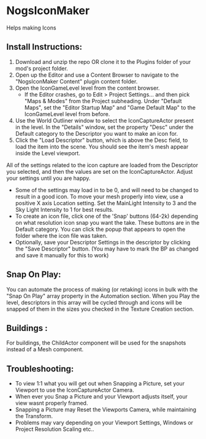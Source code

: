 # NogsIconMaker
 Helps making Icons

## Install Instructions:

1. Download and unzip the repo OR clone it to the Plugins folder of your mod's project folder.
2. Open up the Editor and use a Content Browser to navigate to the "NogsIconMaker Content" plugin content folder.
3. Open the IconGameLevel level from the content browser.
	* If the Editor crashes, go to Edit > Project Settings... and then pick "Maps & Modes" from the Project subheading. Under "Default Maps", set the "Editor Startup Map" and "Game Default Map" to the IconGameLevel level from before.
4. Use the World Outliner window to select the IconCaptureActor present in the level. In the "Details" window, set the property "Desc" under the Default category to the Descriptor you want to make an icon for. 
5. Click the "Load Descriptor" button, which is above the Desc field, to load the item into the scene. You should see the item's mesh appear inside the Level viewport.

All of the settings related to the icon capture are loaded from the Descriptor you selected, and then the values are set on the IconCaptureActor. Adjust your settings until you are happy.

* Some of the settings may load in to be 0, and will need to be changed to result in a good icon. To move your mesh properly into view, use a positive X axis Location setting. Set the MainLight Intensity to 3 and the Sky Light Intensity to 1 for best results.
* To create an icon file, click one of the 'Snap' buttons (64-2k) depending on what resolution icon snap you want the take. These buttons are in the Default category. You can click the popup that appears to open the folder where the icon file was taken.
* Optionally, save your Descriptor Settings in the descriptor by clicking the "Save Descriptor" button. (You may have to mark the BP as changed and save it manually for this to work)

## Snap On Play: 

You can automate the process of making (or retaking) icons in bulk with the "Snap On Play" array property in the Automation section. When you Play the level, descriptors in this array will be cycled through and icons will be snapped of them in the sizes you checked in the Texture Creation section.

## Buildings : 

For buildings, the ChildActor component will be used for the snapshots instead of a Mesh component.


## Troubleshooting: 

* To view 1:1 what you will get out when Snapping a Picture, set your Viewport to use the IconCaptureActor Camera.
* When ever you Snap a Picture and your Viewport adjusts itself, your view wasnt properly framed. 
* Snapping a Picture may Reset the Viewports Camera, while maintaining the Transform.
* Problems may vary depending on your Viewport Settings, Windows or Project Resolution Scaling etc..